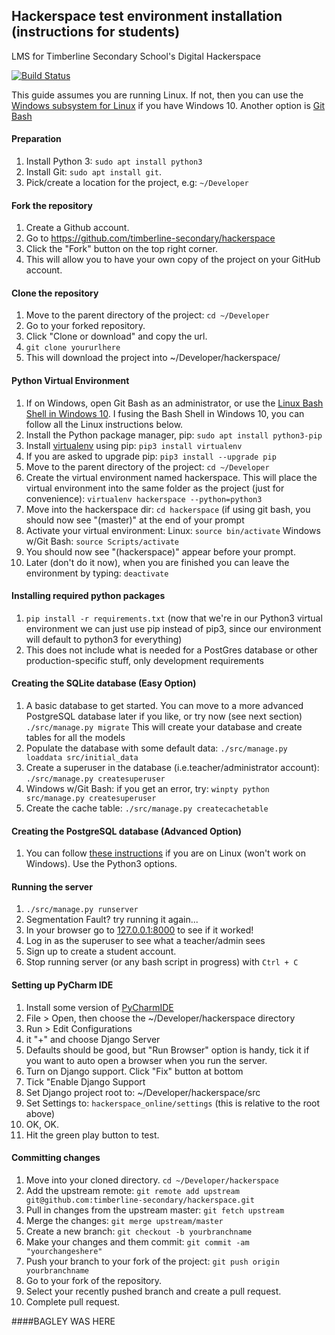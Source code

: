 ## Hackerspace test environment installation (instructions for students)
LMS for Timberline Secondary School's Digital Hackerspace

[![Build Status](https://travis-ci.org/timberline-secondary/hackerspace.svg?branch=develop)](https://travis-ci.org/timberline-secondary/hackerspace)

This guide assumes you are running Linux.  If not, then you can use the [Windows subsystem for Linux](https://docs.microsoft.com/en-us/windows/wsl/install-win10) if you have Windows 10.  Another option is [Git Bash](https://git-for-windows.github.io/)

#### Preparation
1. Install Python 3: `sudo apt install python3`
1. Install Git: `sudo apt install git`. 
1. Pick/create a location for the project, e.g: `~/Developer`

#### Fork the repository
1. Create a Github account.
2. Go to https://github.com/timberline-secondary/hackerspace
3. Click the "Fork" button on the top right corner. 
4. This will allow you to have your own copy of the project on your GitHub account.

#### Clone the repository
1. Move to the parent directory of the project: `cd ~/Developer`
2. Go to your forked repository.
3. Click "Clone or download" and copy the url.
4. `git clone yoururlhere`
3. This will download the project into ~/Developer/hackerspace/

#### Python Virtual Environment
1. If on Windows, open Git Bash as an administrator, or use the [Linux Bash Shell in Windows 10](https://www.howtogeek.com/249966/how-to-install-and-use-the-linux-bash-shell-on-windows-10/).  I fusing the Bash Shell in Windows 10, you can follow all the Linux instructions below.
1. Install the Python package manager, pip: `sudo apt install python3-pip`
3. Install [virtualenv](https://virtualenv.pypa.io/en/stable/userguide/) using pip: `pip3 install virtualenv`
1. If you are asked to upgrade pip: `pip3 install --upgrade pip`
2. Move to the parent directory of the project: `cd ~/Developer` 
2. Create the virtual environment named hackerspace.  This will place the virtual environment into the same folder as the project (just for convenience): `virtualenv hackerspace --python=python3`
3. Move into the hackerspace dir: `cd hackerspace` (if using git bash, you should now see "(master)" at the end of your prompt
3. Activate your virtual environment: Linux: `source bin/activate` Windows w/Git Bash: `source Scripts/activate`
4. You should now see "(hackerspace)" appear before your prompt.
5. Later (don't do it now), when you are finished you can leave the environment by typing: `deactivate`

#### Installing required python packages
1. `pip install -r requirements.txt` (now that we're in our Python3 virtual environment we can just use pip instead of pip3, since our environment will default to python3 for everything)
2. This does not include what is needed for a PostGres database or other production-specific stuff, only development requirements

#### Creating the SQLite database (Easy Option)
1. A basic database to get started.  You can move to a more advanced PostgreSQL database later if you like, or try now (see next section)
`./src/manage.py migrate`  This will create your database and create tables for all the models
2. Populate the database with some default data: `./src/manage.py loaddata src/initial_data`
3. Create a superuser in the database (i.e.teacher/administrator account): `./src/manage.py createsuperuser`
4. Windows w/Git Bash: if you get an error, try: `winpty python src/manage.py createsuperuser`
5. Create the cache table: `./src/manage.py createcachetable`

#### Creating the PostgreSQL database (Advanced Option)
1. You can follow [these instructions](https://www.digitalocean.com/community/tutorials/how-to-use-postgresql-with-your-django-application-on-ubuntu-16-04) if you are on Linux (won't work on Windows).  Use the Python3 options.

#### Running the server
1. `./src/manage.py runserver`
2. Segmentation Fault?  try running it again...
3. In your browser go to [127.0.0.1:8000](http://127.0.0.1:8000) to see if it worked!
4. Log in as the superuser to see what a teacher/admin sees
5. Sign up to create a student account.
6. Stop running server (or any bash script in progress) with `Ctrl + C`

#### Setting up PyCharm IDE
1. Install some version of [PyCharmIDE](https://www.jetbrains.com/pycharm/download/#section=linux)
1. File > Open, then choose the ~/Developer/hackerspace directory
1. Run > Edit Configurations
1. it "+" and choose Django Server
1. Defaults should be good, but "Run Browser" option is handy, tick it if you want to auto open a browser when you run the server.
1. Turn on Django support.  Click "Fix" button at bottom
1. Tick "Enable Django Support
1. Set Django project root to: ~/Developer/hackerspace/src
1. Set Settings to: `hackerspace_online/settings` (this is relative to the root above)
1. OK, OK.
1. Hit the green play button to test.

#### Committing changes

1. Move into your cloned directory. `cd ~/Developer/hackerspace`
2. Add the upstream remote: `git remote add upstream git@github.com:timberline-secondary/hackerspace.git`
3. Pull in changes from the upstream master: `git fetch upstream`
4. Merge the changes: `git merge upstream/master`
5. Create a new branch: `git checkout -b yourbranchname`
6. Make your changes and them commit: `git commit -am "yourchangeshere"`
7. Push your branch to your fork of the project: `git push origin yourbranchname`
8. Go to your fork of the repository. 
9. Select your recently pushed branch and create a pull request.
10. Complete pull request.

####BAGLEY WAS HERE
